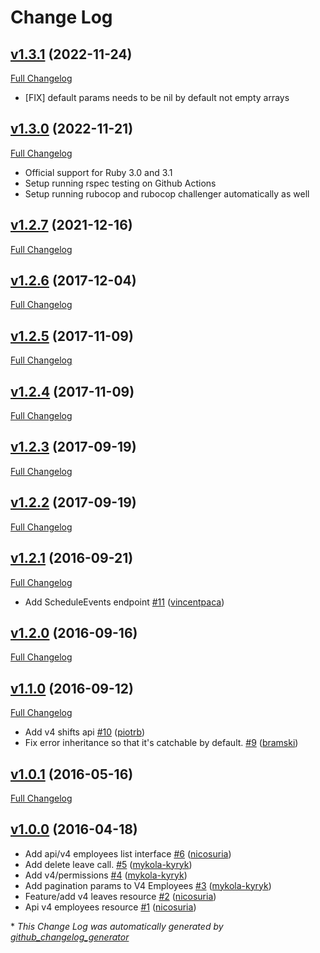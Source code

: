 # Change Log

## [v1.3.1](https://github.com/payrollhero/payroll_hero-api/tree/v1.3.1) (2022-11-24)
[Full Changelog](https://github.com/payrollhero/payroll_hero-api/compare/v1.3.0...v1.3.1)

- [FIX] default params needs to be nil by default not empty arrays

## [v1.3.0](https://github.com/payrollhero/payroll_hero-api/tree/v1.3.0) (2022-11-21)
[Full Changelog](https://github.com/payrollhero/payroll_hero-api/compare/v1.2.7...v1.3.0)

- Official support for Ruby 3.0 and 3.1
- Setup running rspec testing on Github Actions
- Setup running rubocop and rubocop challenger automatically as well

## [v1.2.7](https://github.com/payrollhero/payroll_hero-api/tree/v1.2.7) (2021-12-16)
[Full Changelog](https://github.com/payrollhero/payroll_hero-api/compare/v1.2.6...v1.2.7)

## [v1.2.6](https://github.com/payrollhero/payroll_hero-api/tree/v1.2.6) (2017-12-04)
[Full Changelog](https://github.com/payrollhero/payroll_hero-api/compare/v1.2.5...v1.2.6)

## [v1.2.5](https://github.com/payrollhero/payroll_hero-api/tree/v1.2.5) (2017-11-09)
[Full Changelog](https://github.com/payrollhero/payroll_hero-api/compare/v1.2.4...v1.2.5)

## [v1.2.4](https://github.com/payrollhero/payroll_hero-api/tree/v1.2.4) (2017-11-09)
[Full Changelog](https://github.com/payrollhero/payroll_hero-api/compare/v1.2.3...v1.2.4)

## [v1.2.3](https://github.com/payrollhero/payroll_hero-api/tree/v1.2.3) (2017-09-19)
[Full Changelog](https://github.com/payrollhero/payroll_hero-api/compare/v1.2.2...v1.2.3)

## [v1.2.2](https://github.com/payrollhero/payroll_hero-api/tree/v1.2.2) (2017-09-19)
[Full Changelog](https://github.com/payrollhero/payroll_hero-api/compare/v1.2.1...v1.2.2)

## [v1.2.1](https://github.com/payrollhero/payroll_hero-api/tree/v1.2.1) (2016-09-21)
[Full Changelog](https://github.com/payrollhero/payroll_hero-api/compare/v1.2.0...v1.2.1)

- Add ScheduleEvents endpoint [\#11](https://github.com/payrollhero/payroll_hero-api/pull/11) ([vincentpaca](https://github.com/vincentpaca))

## [v1.2.0](https://github.com/payrollhero/payroll_hero-api/tree/v1.2.0) (2016-09-16)
[Full Changelog](https://github.com/payrollhero/payroll_hero-api/compare/v1.1.0...v1.2.0)

## [v1.1.0](https://github.com/payrollhero/payroll_hero-api/tree/v1.1.0) (2016-09-12)
[Full Changelog](https://github.com/payrollhero/payroll_hero-api/compare/v1.0.1...v1.1.0)

- Add v4 shifts api [\#10](https://github.com/payrollhero/payroll_hero-api/pull/10) ([piotrb](https://github.com/piotrb))
- Fix error inheritance so that it's catchable by default. [\#9](https://github.com/payrollhero/payroll_hero-api/pull/9) ([bramski](https://github.com/bramski))

## [v1.0.1](https://github.com/payrollhero/payroll_hero-api/tree/v1.0.1) (2016-05-16)
[Full Changelog](https://github.com/payrollhero/payroll_hero-api/compare/v1.0.0...v1.0.1)

## [v1.0.0](https://github.com/payrollhero/payroll_hero-api/tree/v1.0.0) (2016-04-18)
- Add api/v4 employees list interface [\#6](https://github.com/payrollhero/payroll_hero-api/pull/6) ([nicosuria](https://github.com/nicosuria))
- Add delete leave call. [\#5](https://github.com/payrollhero/payroll_hero-api/pull/5) ([mykola-kyryk](https://github.com/mykola-kyryk))
- Add v4/permissions [\#4](https://github.com/payrollhero/payroll_hero-api/pull/4) ([mykola-kyryk](https://github.com/mykola-kyryk))
- Add pagination params to V4 Employees [\#3](https://github.com/payrollhero/payroll_hero-api/pull/3) ([mykola-kyryk](https://github.com/mykola-kyryk))
- Feature/add v4 leaves resource [\#2](https://github.com/payrollhero/payroll_hero-api/pull/2) ([nicosuria](https://github.com/nicosuria))
- Api v4 employees resource [\#1](https://github.com/payrollhero/payroll_hero-api/pull/1) ([nicosuria](https://github.com/nicosuria))



\* *This Change Log was automatically generated by [github_changelog_generator](https://github.com/skywinder/Github-Changelog-Generator)*

